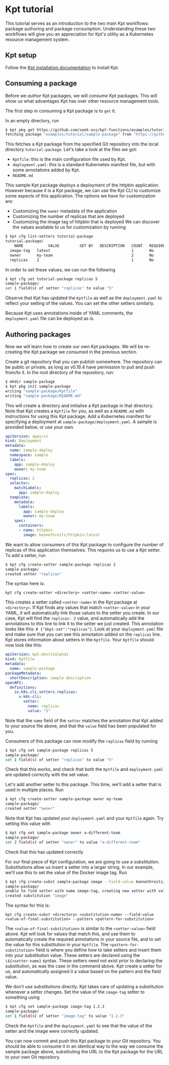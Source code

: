 # Kpt tutorial

This tutorial serves as an introduction to the two main Kpt workflows: package authoring and package consumption.
Understanding these two workflows will give you an appreciation for Kpt's utility as a Kubernetes resource management
system.

## Kpt setup

Follow the [Kpt installation documentation](https://googlecontainertools.github.io/kpt/installation/) to install Kpt.

## Consuming a package

Before we _author_ Kpt packages, we will _consume_ Kpt packages.
This will show us what advantages Kpt has over other resource management tools.

The first step in consuming a Kpt package is to `get` it.

In an empty directory, run
```bash
$ kpt pkg get https://github.com/seek-oss/kpt-functions/examples/tutorial/sample-package tutorial-package
fetching package "examples/tutorial/sample-package" from "https://github.com/seek-oss/kpt-functions" to "tutorial-package"
```
This fetches a Kpt package from the specified Git repository into the local directory `tutorial-package`.
Let's take a look at the files we got:
* `Kptfile`: this is the main configuration file used by Kpt.
* `deployment.yaml`: this is a standard Kubernetes manifest file, but with some annotations added by Kpt.
* `README.md`

This sample Kpt package deploys a deployment of the httpbin application.
However because it is a Kpt package, we can use the Kpt CLI to customize some aspects of this application.
The options we have for customization are:
* Customizing the `owner` metadata of the application
* Customizing the number of replicas that are deployed
* Customizing the image tag of httpbin that is deployed
We can discover the values available to us for customization by running
```bash
$ kpt cfg list-setters tutorial-package
tutorial-package/
    NAME           VALUE         SET BY   DESCRIPTION   COUNT   REQUIRED   IS SET
  image-tag   latest                                    1       No         Yes
  owner       my-team                                   2       No         Yes
  replicas    2                                         1       No         Yes
```

In order to set these values, we can run the following
```bash
$ kpt cfg set tutorial-package replicas 5
sample-package/
set 1 field(s) of setter "replicas" to value "5"
```

Observe that Kpt has updated the `Kptfile` as well as the `deployment.yaml` to reflect your setting of the values.
You can set the other setters similarly.

Because Kpt uses annotations inside of YAML comments, the `deployment.yaml` file can be deployed as is.

## Authoring packages

Now we will learn how to create our own Kpt packages.
We will be re-creating the Kpt package we consumed in the previous section.

Create a git repository that you can publish somewhere. The repository can be public or private, as long as v0.19.4
have permission to pull and push from/to it.
In the root directory of the repository, run:
```bash
$ mkdir sample-package
$ kpt pkg init sample-package
writing "sample-package/Kptfile"
writing "sample-package/README.md"
```
This will create a directory and initialise a Kpt package in that directory.
Note that Kpt creates a `Kptfile` for you, as well as a `README.md` with instructions for using this Kpt package.
Add a Kubernetes manifest for specifying a deployment at `sample-package/deployment.yaml`. A sample is provided below,
or use your own.
```yaml
apiVersion: apps/v1
kind: Deployment
metadata:
  name: sample-deploy
  namespace: sample
  labels:
    app: sample-deploy
    owner: my-team
spec:
  replicas: 2
  selector:
    matchLabels:
      app: sample-deploy
  template:
    metadata:
      labels:
        app: sample-deploy
        owner: my-team
    spec:
      containers:
      - name: httpbin
        image: kennethreitz/httpbin:latest
```

We want to allow consumers of this Kpt package to configure the number of replicas of this application themselves.
This requires us to use a Kpt setter.
To add a setter, run
```bash
$ kpt cfg create-setter sample-package replicas 2
sample-package/
created setter "replicas"
```
The syntax here is:
```
kpt cfg create-setter <directory> <setter-name> <setter-value>
```
This creates a setter called `<setter-name>` in the Kpt package at `<directory>`.
If Kpt finds any values that match `<setter-value>` in your YAML, it will automatically link those values to the
setter you create.
In our case, Kpt will find the `replicas: 2` value, and automatically add the annotations to this line to link
it to the setter we just created.
This annotation looks like this: `# {"$kpt-set":"replicas"}`.
Look at your `deployment.yaml` file and make sure that you can see this annotation added on the `replicas` line.
Kpt stores information about setters in the `Kptfile`.
Your `Kptfile` should now look like this:
```yaml
apiVersion: kpt.dev/v1alpha1
kind: Kptfile
metadata:
  name: sample-package
packageMetadata:
  shortDescription: sample description
openAPI:
  definitions:
    io.k8s.cli.setters.replicas:
      x-k8s-cli:
        setter:
          name: replicas
          value: "2"
```
Note that the `name` field of the `setter` matches the annotation that Kpt added to your source file above, and
that the `value` field has been populated for you.

Consumers of this package can now modify the `replicas` field by running
```bash
$ kpt cfg set sample-package replicas 5
sample-package/
set 1 field(s) of setter "replicas" to value "5"
```
Check that this works, and check that both the `Kptfile` and `deployment.yaml` are updated correctly with the set
value.

Let's add another setter to this package.
This time, we'll add a setter that is used in multiple places.
Run
```bash
$ kpt cfg create-setter sample-package owner my-team
sample-package/
created setter "owner"
```
Note that Kpt has updated your `deployment.yaml` and your `Kptfile` again.
Try setting this value with
```bash
$ kpt cfg set sample-package owner a-different-team
sample-package/
set 2 field(s) of setter "owner" to value "a-different-team"
```
Check that this has updated correctly

For our final piece of Kpt configuration, we are going to use a substitution.
Substitutions allow us insert a setter into a larger string.
In our example, we'll use this to set the value of the Docker image tag.
Run
```bash
$ kpt cfg create-subst sample-package image --field-value kennethreitz/httpbin:latest --pattern kennethreitz/httpbin:\${image-tag}
sample-package/
unable to find setter with name image-tag, creating new setter with value latest
created substitution "image"
```
The syntax for this is:
```
kpt cfg create-subst <directory> <substitution-name> --field-value <value-of-final-substitution> --pattern <pattern-for-substitution>
```
The `<value-of-final-substitution>` is similar to the `<setter-value>` field above.
Kpt will look for values that match this, and use them to automatically create the required annotations in your
source file, and to set the value for this substitution in your `Kptfile`.
The `<pattern-for-substitution>` field is where you define how to take setters and insert them into your substitution
value.
These setters are declared using the `\${<setter-name}` syntax.
These setters need not exist prior to declaring the substitution, as was the case in the command above.
Kpt create a setter for us, and automatically assigned it a value based on the pattern and the field value.

We don't use substitutions directly.
Kpt takes care of updating a substitution whenever a setter changes.
Set the value of the `image-tag` setter to something using
```bash
$ kpt cfg set sample-package image-tag 1.2.3
sample-package/
set 1 field(s) of setter "image-tag" to value "1.2.3"
```
Check the `Kptfile` and the `deployment.yaml` to see that the value of the setter and the image were correctly updated.

You can now commit and push this Kpt package to your Git repository.
You should be able to consume it in an identical way to the way we consume the sample package above, substituting
the URL to the Kpt package for the URL to your own Git repository.
